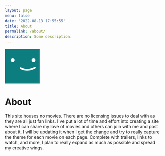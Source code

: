 ```yaml
---
layout: page
menu: false
date: '2022-08-13 17:55:55'
title: About
permalink: /about/
description: Some description.
---
```


<img class="img-rounded" src="/assets/img/uploads/profile.png" alt="Stephen Littleton" width="111">

# About

This site houses no movies. There are no licensing issues to deal with as they are all just fan links. I've put a lot of time and effort into creating a site where I can share my love of movies and others can join with me and post about it. I will be updating it when I get the change and try to really capture the theme for each movie on each page. Complete with trailers, links to watch, and more, I plan to really expand as much as possible and spread my creative wings.
